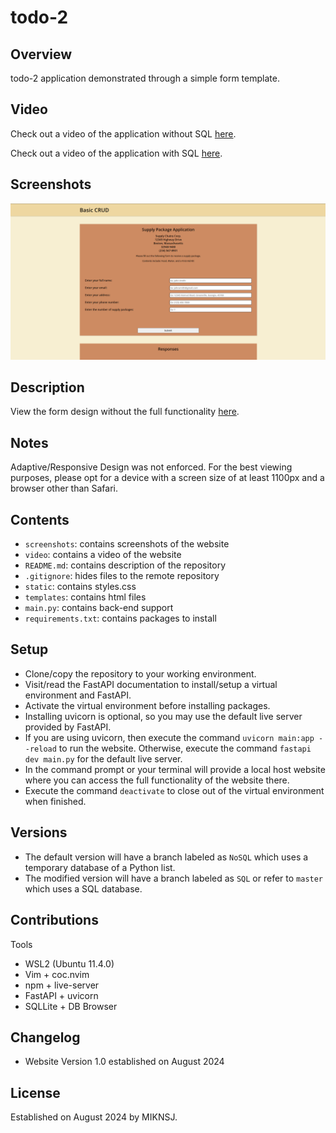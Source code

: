 # todo-2

## Overview
todo-2 application demonstrated through a simple form template.

## Video
Check out a video of the application without SQL [here](https://youtu.be/GCnkCVpzLcI).

Check out a video of the application with SQL [here](https://youtu.be/4vke6_OJp_E).

## Screenshots
![website](screenshots/basic_crud_app.png)

## Description
View the form design without the full functionality [here](https://miknsj.github.io/basic-crud/templates/index.html).

## Notes
Adaptive/Responsive Design was not enforced. For the best viewing purposes, please opt for a device with  a screen size of at least 1100px and a
browser other than Safari.

## Contents
- ```screenshots```: contains screenshots of the website
- ```video```: contains a video of the website
- ```README.md```: contains description of the repository
- ```.gitignore```: hides files to the remote repository
- ```static```: contains styles.css
- ```templates```: contains html files
- ```main.py```: contains back-end support
- ```requirements.txt```: contains packages to install

## Setup
- Clone/copy the repository to your working environment.
- Visit/read the FastAPI documentation to install/setup a virtual environment and FastAPI.
- Activate the virtual environment before installing packages.
- Installing uvicorn is optional, so you may use the default live server provided by FastAPI.
- If you are using uvicorn, then execute the command ```uvicorn main:app --reload``` to run the website. Otherwise, execute the
  command ```fastapi dev main.py``` for the default live server.
- In the command prompt or your terminal will provide a local host website where you can access the full functionality
  of the website there.
- Execute the command ```deactivate``` to close out of the virtual environment when finished.

## Versions
- The default version will have a branch labeled as ```NoSQL``` which uses a temporary database of a Python list.
- The modified version will have a branch labeled as ```SQL``` or refer to ```master``` which uses a SQL database.

## Contributions
Tools

- WSL2 (Ubuntu 11.4.0)
- Vim + coc.nvim
- npm + live-server
- FastAPI + uvicorn
- SQLLite + DB Browser

## Changelog
- Website Version 1.0 established on August 2024

## License
Established on August 2024 by MIKNSJ.
